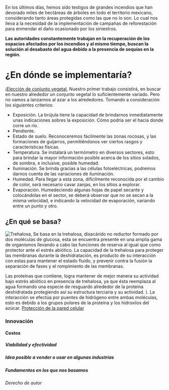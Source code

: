<audio src="https://www.youtube.com/watch?v=NLKC4FdUt44&list=PL2nrtEdmDfTguuwtbVt0d6iGJs5gc2hHV&index=3" autoplay loop></audio>

En los últimos días, hemos sido testigos de grandes incendios que han devorado miles de hectáreas de árboles en todo el territorio mexicano, considerando tanto áreas protegidas como las que no lo son. Lo cual nos lleva a la necesidad de la implementación de campañas de reforestación para enmendar el daño ocasionado por los siniestros.

**Las autoridades constantemente trabajan en la recuperación de los espacios afectados por los incendios y al mismo tiempo, buscan la solución al desabasto del agua debido a la presencia de sequías en la región.**

# ¿En dónde se implementaría?
¡[Elección de conjunto vegetal](http://cuentame.inegi.org.mx/monografias/imagenes/relieve/rel_gto.jpg), Nuestro primer trabajo consistirá, en buscar en nuestro alrededor un conjunto vegetal lo suficientemente variado. Pero no vamos a lanzarnos al azar a los alrededores. Tomando a consideración los siguientes criterios:
* Exposición. La brújula tiene la capacidad de brindarnos inmediatamente unas indicaciones sobres la exposición. Cómo podría ser el hacia donde corre un río.
* Pendiente.
* Estado de suelo. Reconoceremos fácilmente las zonas rocosas, y las formaciones de guijarros, permitiéndonos ver ciertos rasgos y características físicas.
* Temperatura.  Se instalará un termómetro en diversos sectores, esto para brindar la mayor información posible acerca de los sitios solados, de sombra, e inclusive, posible humedad.
* Iluminación. Se brinda gracias a las células fotoeléctricas, podremos darnos cuenta de las variaciones de iluminación.
* Humedad. Para llegar a esta zona, difícilmente reconocida por el cambio de color, será necesario cavar zanjas, en los sitios a explorar.
* Evaporación. Humedeciendo algunas hojas de papel secante y colocándolas en el sector, se deberá observar que no se secan a la misma velocidad, e indicando la velocidad de evaporación, variando entre un punto y otro.

## ¿En qué se basa?
![Trehalosa](http://www.ehu.eus/biomoleculas/hc/jpg/disacanim.gif), Se basa en la trehalosa, disacárido no reductor formado por dos moléculas de glucosa, esta se encuentra presente en una amplia gama de organismos llevando a cabo las funciones de  reserva al igual que como protector ante el estrés abiótico. La capacidad de la trehalosa para proteger las membranas durante la deshidratación, es producto de su interacción con estas para mantener el estado fluido, y prevenir contra la fusión la separación de fases y el rompimiento de las membranas.

Las proteínas que contiene, logra mantener de mejor manera su actividad bajo estrés abiótico en presencia de trehalosa, ya que ésta reemplaza al agua formando una especie de resguardo alrededor de la proteína deshidratada protegiendo así su estructura terciaria y su actividad. ). La interacción se efectúa por puentes de hidrógeno entre ambas moléculas, esto es debido a los grupos polares de la proteína y los hidroxilos del azúcar. [Protección de la pared celular](http://bibliotecadigital.uca.edu.ar/greenstone/collect/tesis/tmp/efecto-trehalosa-adn-bovino-22_2.jpg)

### Innovación
#### Costos
##### Viabilidad y efectividad
##### Idea posible a vender o usar en algunas industrias
##### Fundamentos en los que nos basamos
###### Derecho de autor

